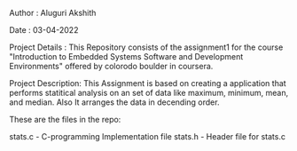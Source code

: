 Author : Aluguri Akshith

Date : 03-04-2022

Project Details : This Repository consists of the assignment1 for the course "Introduction to Embedded Systems Software and Development Environments" offered by colorodo boulder in coursera.

Project Description: This Assignment is based on creating a application that performs statitical analysis on an set of data like maximum, minimum, mean, and median. Also It arranges the data in decending order.

These are the files in the repo:

stats.c - C-programming Implementation file
stats.h - Header file for stats.c 
